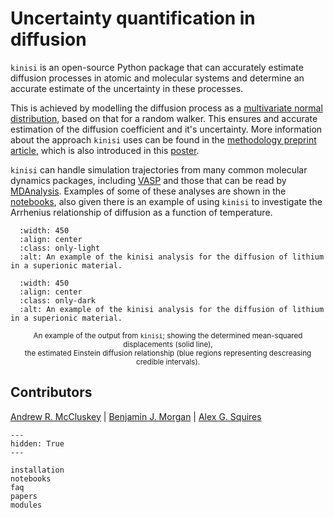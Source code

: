 # Uncertainty quantification in diffusion

`kinisi` is an open-source Python package that can accurately estimate diffusion processes in atomic and molecular systems and determine an accurate estimate of the uncertainty in these processes.

This is achieved by modelling the diffusion process as a [multivariate normal distribution](https://en.wikipedia.org/wiki/Multivariate_normal_distribution), based on that for a random walker. 
This ensures and accurate estimation of the diffusion coefficient and it's uncertainty.
More information about the approach `kinisi` uses can be found in the [methodology preprint article](https://arxiv.org/abs/2305.18244), which is also introduced in this [poster](./_static/poster.pdf).

`kinisi` can handle simulation trajectories from many common molecular dynamics packages, including [VASP](https://www.vasp.at/wiki/index.php/XDATCAR) and those that can be read by [MDAnalysis](https://userguide.mdanalysis.org/stable/reading_and_writing.html).
Examples of some of these analyses are shown in the [notebooks](./notebooks), also given there is an example of using `kinisi` to investigate the Arrhenius relationship of diffusion as a function of temperature.

```{image} ./_static/example_light.png
  :width: 450
  :align: center
  :class: only-light
  :alt: An example of the kinisi analysis for the diffusion of lithium in a superionic material. 
```
```{image} ./_static/example_dark.png
  :width: 450
  :align: center
  :class: only-dark
  :alt: An example of the kinisi analysis for the diffusion of lithium in a superionic material. 
```
<center>
<small>
An example of the output from <code>kinisi</code>; showing the determined mean-squared displacements (solid line),<br>
the estimated Einstein diffusion relationship (blue regions representing descreasing credible intervals).
</small>
</center>

## Contributors

[Andrew R. McCluskey](https://www.mccluskey.scot) | [Benjamin J. Morgan](https://morgan-group-bath.github.io) | [Alex G. Squires](https://alexsquires.github.io)

```{toctree}
---
hidden: True
---

installation
notebooks
faq
papers
modules
```

